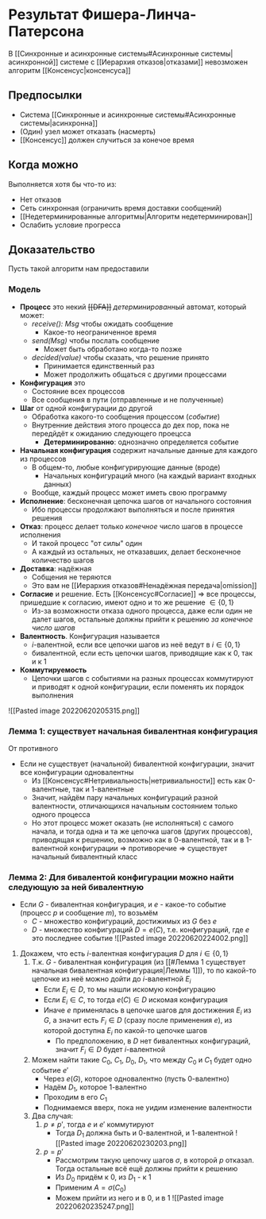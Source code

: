 # Результат Фишера-Линча-Патерсона

В [[Синхронные и асинхронные системы#Асинхронные системы|асинхронной]] системе с [[Иерархия отказов|отказами]] невозможен алгоритм [[Консенсус|консенсуса]]

## Предпосылки
* Система [[Синхронные и асинхронные системы#Асинхронные системы|асинхронна]]
* (Один) узел может отказать (насмерть)
* [[Консенсус]] должен случиться за конечое время

## Когда можно
Выполняется хотя бы что-то из:
*  Нет отказов
*  Сеть синхронная (ограничить время доставки сообщений)
*  [[Недетерминированные алгоритмы|Алгоритм недетерминирован]]
*  Ослабить условие прогресса

## Доказательство

Пусть такой алгоритм нам предоставили

### Модель

* **Процесс** это некий ~~[[DFA]]~~ *детерминированный* автомат, который может:
	* *receive(): Msg* чтобы ожидать сообщение
		* Какое-то неограниченное время
	*  *send(Msg)* чтобы послать сообщение
		*  Может быть обработано когда-то позже
	*  *decided(value)* чтобы сказать, что решение принято
		*  Принимается единственный раз
		*  Может продолжить общаться с другими процессами
*  **Конфигурация** это
	*  Состояние всех процессов
	*  Все сообщения в пути (отправленные и не полученные)
*  **Шаг** от одной конфигурации до другой
	*  Обработка какого-то сообщения процессом (*событие*)
	*  Внутренние действия этого процесса до дех пор, пока не передйдёт к ожиданию следующего проецсса
		*  **Детерминированно**: однозначно определяется событие
*  **Начальная конфигурация** содержит начальные данные для каждого из процессов
	*  В общем-то, любые конфигурирующие данные (вроде)
		*  Начальных конфигураций много (на каждый вариант входных данных)
	*  Вообще, каждый процесс может иметь свою программу
*  **Исполнение**: бесконечная цепочка шагов от начального состояния
	*  Ибо процессы продолжают выполняться и после принятия решения
*  **Отказ**: процесс делает только *конечное* число шагов в процессе исполнения
	*  И такой процесс "от силы" один
	*  А каждый из остальных, не отказавших, делает бесконечное количество шагов
*  **Доставка**: надёжная
	*  Собщения не теряются
	*  Это вам не [[Иерархия отказов#Ненадёжная передача|omission]]
*  **Согласие** и решение. Есть [[Консенсус#Согласие]] => все процессы, пришедшие к согласию, имеют одно и то же решение $\in \{0, 1\}$
	*  Из-за возможности отказа одного процесса, даже если один не далет шагов, остальные должны прийти к решению *за конечное число шагов*
*  **Валентность**. Конфигурация называется
	*  $i$-валентной, если все цепочки шагов из неё ведут в $i \in \{0, 1\}$
	*  бивалентной, если есть цепочки шагов, приводящие как к $0$, так и к $1$
*  **Коммутируемость**
	*  Цепочки шагов с событиями на разных процессах коммутируют и приводят к одной конфигурации, если поменять их порядок выполнения

![[Pasted image 20220620205315.png]]

### Лемма 1: существует начальная бивалентная конфигурация

От противного
* Если не существует (начальной) бивалентной конфигурации, значит все конфигурации одновалентны
	* Из [[Консенсус#Нетривиальность|нетривиальности]] есть как 0-валентные, так и 1-валентные
	* Значит, найдём пару начальных конфигураций разной валентности, отличающихся начальным состоянием только одного процесса
	* Но этот процесс может оказать (не исполняться) с самого начала, и тогда одна и та же цепочка шагов (других процессов), приводящая к решению, возможно как в 0-валентной, так и в 1-валентной конфигурации => противоречие => существует начальный бивалентный класс


### Лемма 2: Для бивалентой конфигурации можно найти следующую за ней бивалентную
* Если $G$ - бивалентная конфигурация, и $e$ - какое-то событие (процесс $p$ и сообщение $m$), то возьмём
	* $C$ - множество конфигураций, достижимых из $G$ без $e$
	* $D$ - множество конфигураций $D = e(C)$, т.е. конфигураций, где $e$ это последнее событие
	![[Pasted image 20220620224002.png]]

1. Докажем, что есть $i$-валентная конфигурация $D$ для $i \in \{0, 1\}$
	1. Т.к. $G$ - бивалентная конфигурация (из [[#Лемма 1 существует начальная бивалентная конфигурация|Леммы 1]]), то по какой-то цепочке из неё можно дойти до $i$-валентной $E_i$
		* Если $E_i \in D$, то мы нашли искомую конфигурацию
		* Если $E_i \in C$, то тогда $e(C) \in D$ искомая конфигурация
		* Иначе $e$ применялась в цепочке шагов для достижения $E_i$ из $G$, а значит есть $F_i \in D$ (сразу после применения $e$), из которой доступна $E_i$ по какой-то цепочке шагов
			* По предположению, в $D$ нет бивалентных конфигураций, значит $F_i \in D$ будет $i$-валентной
	2. Можем найти такие $C_0$, $C_1$, $D_0$, $D_1$, что между $C_0$ и $C_1$ будет одно событие $e'$
		* Через $e(G)$, которое одновалентно (пусть $0$-валентно)
		* Надём $D_1$, которое $1$-валентно
		* Проходим в его $C_1$
		* Поднимаемся вверх, пока не уидим изменение валентности
	3. Два случая:
		1. $p \neq p'$, тогда $e$ и $e'$ коммутируют
			* Тогда $D_1$ должна быть и $0$-валентной, и $1$-валентной
			![[Pasted image 20220620230203.png]]
		2. $p = p'$
			* Рассмотрим такую цепочку шагов $\sigma$, в которой $p$ отказал. Тогда остальные всё ещё должны прийти к решению
			* Из $D_0$ придём к $0$, из $D_1$ - к $1$ 
			* Применим $A = \sigma(C_0)$
			* Можем прийти из него и в $0$, и в $1$
			![[Pasted image 20220620235247.png]]